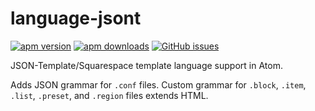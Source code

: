 # language-jsont
[![apm version](https://img.shields.io/apm/v/language-jsont.svg?style=flat-square)](https://atom.io/packages/language-jsont)
[![apm downloads](https://img.shields.io/apm/dm/language-jsont.svg?style=flat-square)](https://atom.io/packages/language-jsont)
[![GitHub issues](https://img.shields.io/github/issues/stormwarning/language-jsont.svg?style=flat-square)](https://github.com/stormwarning/language-jsont/issues)

JSON-Template/Squarespace template language support in Atom.

Adds JSON grammar for `.conf` files. Custom grammar for `.block`, `.item`, `.list`, `.preset`, and `.region` files extends HTML.
